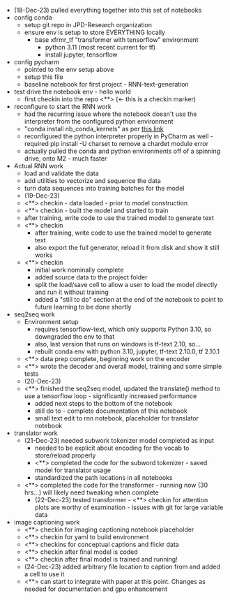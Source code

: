 - (18-Dec-23) pulled everything together into this set of notebooks
- config conda
  - setup git repo in JPD-Research organization  
  - ensure env is setup to store EVERYTHING locally 
    - base xfrmr_tf "transformer with tensorflow" environment 
      - python 3.11 (most recent current for tf)
      - install jupyter, tensorflow 
- config pycharm
  - pointed to the env setup above 
  - setup this file
  - baseline notebook for first project - RNN-text-generation
- test drive the notebook env - hello world
  - first checkin into the repo <**> (<- this is a checkin marker)
- reconfigure to start the RNN work
  - had the recurring issue where the notebook doesn't use the interpreter from the configured python environment
  - "conda install nb_conda_kernels" as per [this link](https://stackoverflow.com/questions/39604271/conda-environments-not-showing-up-in-jupyter-notebook)
  - reconfigured the python interpreter properly in PyCharm as well - required pip install -U charset to remove a chardet module error
  - actually pulled the conda and python environments off of a spinning drive, onto M2 - much faster
- Actual RNN work
  - load and validate the data
  - add utilities to vectorize and sequence the data
  - turn data sequences into training batches for the model
  - (19-Dec-23)
  - <**> checkin - data loaded - prior to model construction 
  - <**> checkin - built the model and started to train
  - after training, write code to use the trained model to generate text
  - <**> checkin 
    - after training, write code to use the trained model to generate text
    - also export the full generator, reload it from disk and show it still works
  - <**> checkin
    - initial work nominally complete
    - added source data to the project folder
    - split the load/save cell to allow a user to load the model directly and run it without training
    - added a "still to do" section at the end of the notebook to point to future learning to be done shortly
- seq2seq work
  - Environment setup
    - requires tensorflow-text, which only supports Python 3.10, so downgraded the env to that
    - also, last version that runs on windows is tf-text 2.10, so...
    - rebuilt conda env with python 3.10, jupyter, tf-text 2.10.0, tf 2.10.1 
  - <**> data prep complete, beginning work on the encoder
  - <**> wrote the decoder and overall model, training and some simple tests
  - (20-Dec-23)
  - <**> finished the seq2seq model, updated the translate() method to use a tensorflow loop - significantly increased performance
    - added next steps to the bottom of the notebook
    - still do to - complete documentation of this notebook
    - small text edit to rnn notebook, placeholder for translator notebook
- translator work
  - (21-Dec-23) needed subwork tokenizer model completed as input
    - needed to be explicit about encoding for the vocab to store/reload properly
    - <**> completed the code for the subword tokenizer - saved model for translator usage
    - standardized the path locations in all notebooks
  - <**> completed the code for the transformer - running now (30 hrs...) will likely need tweaking when complete
    - (22-Dec-23) tested transformer - <**> checkin for attention plots are worthy of examination - issues with git for large variable data
- image captioning work
  - <**> checkin for imaging captioning notebook placeholder
  - <**> checkin for yaml to build environment
  - <**> checkins for conceptual captions and flickr data
  - <**> checkin after final model is coded
  - <**> checkin after final model is trained and running!
  - (24-Dec-23) added arbitrary file location to caption from and added a cell to use it
  - <**> can start to integrate with paper at this point.  Changes as needed for documentation and gpu enhancement
